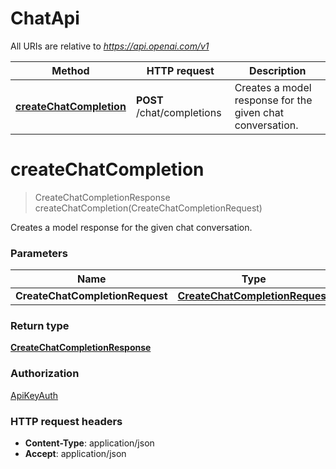 # ChatApi

All URIs are relative to *https://api.openai.com/v1*

| Method | HTTP request | Description |
|------------- | ------------- | -------------|
| [**createChatCompletion**](ChatApi.md#createChatCompletion) | **POST** /chat/completions | Creates a model response for the given chat conversation. |


<a name="createChatCompletion"></a>
# **createChatCompletion**
> CreateChatCompletionResponse createChatCompletion(CreateChatCompletionRequest)

Creates a model response for the given chat conversation.

### Parameters

|Name | Type | Description  | Notes |
|------------- | ------------- | ------------- | -------------|
| **CreateChatCompletionRequest** | [**CreateChatCompletionRequest**](../Models/CreateChatCompletionRequest.md)|  | |

### Return type

[**CreateChatCompletionResponse**](../Models/CreateChatCompletionResponse.md)

### Authorization

[ApiKeyAuth](../README.md#ApiKeyAuth)

### HTTP request headers

- **Content-Type**: application/json
- **Accept**: application/json

